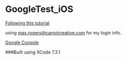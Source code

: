 # GoogleTest_iOS

[Following this tutorial](https://developers.google.com/google-apps/calendar/quickstart/ios?ver=swift)

using max.rogers@carrotcreative.com for my login info. 

[Google Console](https://console.developers.google.com/apis/credentials?project=dark-mark-141321)

###Built using XCode 7.3.1
